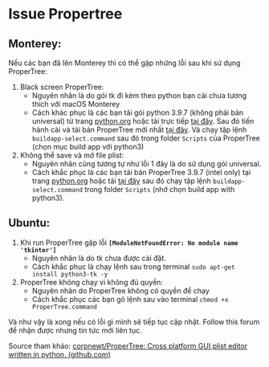 # Issue Propertree

## Monterey:

Nếu các bạn đã lên Monterey thì có thể gặp những lỗi sau khi sử dụng ProperTree:

1. Black screen ProperTree:
   * Nguyên nhân là do gói tk đi kèm theo python bạn cài chưa tương thích với macOS Monterey
   * Cách khác phục là các bạn tải gói python 3.9.7 (không phải bản universal) từ trang [python.org](https://python.org/) hoặc tải trực tiếp [tại đây](https://www.python.org/ftp/python/3.9.7/python-3.9.7-macosx10.9.pkg). Sau đó tiến hành cài và tải bản ProperTree mới nhất [tại đây](https://github.com/corpnewt/ProperTree). Và chạy tập lệnh `buildapp-select.command` sau đó trong folder `Scripts` của ProperTree (chọn mục build app với python3)
2. Không thể save và mở file plist:
   * Nguyên nhân cũng tương tự như lỗi 1 đây là do sử dụng gói universal.&#x20;
   * Cách khắc phục là các bạn tải bản ProperTree 3.9.7 (intel only) tại trang [python.org](https://python.org/) hoặc tải [tại đây](https://www.python.org/ftp/python/3.9.7/python-3.9.7-macosx10.9.pkg) sau đó chạy tập lệnh `buildapp-select.command` trong folder `Scripts` (nhớ chọn build app with python3).

## Ubuntu:

1. Khi run ProperTree gặp lỗi **`[ModuleNotFoundError: No module name 'tkinter']`**
   * Nguyên nhân là do tk chưa được cài đặt.
   * Cách khắc phục là chạy lệnh sau trong terminal `sudo apt-get install python3-tk -y`
2. ProperTree không chạy vì không đủ quyền:
   * Nguyên nhân do ProperTree không có quyền để chạy
   * Cách khắc phục các bạn gõ lệnh sau vào terminal `chmod +x ProperTree.command`

Và như vậy là xong nếu có lỗi gì mình sẽ tiếp tục cập nhật. Follow this forum để nhận được nhưng tin tức mới liên tục.

Source tham khảo: [corpnewt/ProperTree: Cross platform GUI plist editor written in python. (github.com)](https://github.com/corpnewt/ProperTree)
